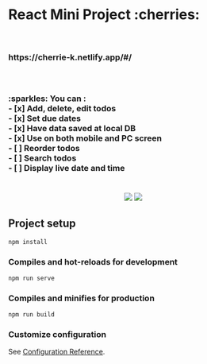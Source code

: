 <h1> React Mini Project :cherries:  </h1>
<br>
 <h3>https://cherrie-k.netlify.app/#/ <h3>
<br>
<br>
:sparkles: You can :
<br>
- [x] Add, delete, edit todos  <br>
- [x] Set due dates <br>
- [x] Have data saved at local DB <br>
- [x] Use on both mobile and PC screen <br>
- [ ] Reorder todos <br>
- [ ] Search todos <br>
- [ ] Display live date and time <br>

<br>
<br>
<center>
<img src="https://img.shields.io/badge/Vue.js-4FC08D?style=flat&logo=Vue.js&logoColor=white"/>
<img src="https://img.shields.io/badge/Vuetify-1867C0?style=flat&logo=Vuetify&logoColor=white"/>
</center>

## Project setup

```
npm install
```

### Compiles and hot-reloads for development

```
npm run serve
```

### Compiles and minifies for production

```
npm run build
```

### Customize configuration

See [Configuration Reference](https://cli.vuejs.org/config/).
